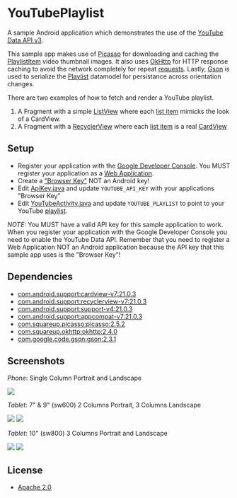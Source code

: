 YouTubePlaylist
===============

A sample Android application which demonstrates the use of the [YouTube Data API v3](https://developers.google.com/youtube/v3/).

This sample app makes use of [Picasso](https://github.com/square/picasso) for downloading and caching the [PlaylistItem](app/src/main/java/com/akoscz/youtube/model/PlaylistItem.java) video thumbnail images.
It also uses [OkHttp](http://square.github.io/okhttp/) for HTTP response caching to avoid the network completely for repeat [requests](app/src/main/java/com/akoscz/youtube/GetYouTubePlaylistAsyncTask.java).
Lastly, [Gson](https://code.google.com/p/google-gson) is used to serialize the [Playlist](app/src/main/java/com/akoscz/youtube/model/Playlist.java) datamodel for persistance across orientation changes.

There are two examples of how to fetch and render a YouTube playlist.
   1. A Fragment with a simple [ListView](app/src/main/java/com/akoscz/youtube/YouTubeListViewFragment.java) where each [list item](app/src/main/res/layout/youtube_video_list_item.xml) mimicks the look of a CardView.  
   2. A Fragment with a [RecyclerView](app/src/main/java/com/akoscz/youtube/YouTubeRecyclerViewFragment.java) where each [list item](app/src/main/res/layout/youtube_video_card.xml) is a real  [CardView](https://developer.android.com/reference/android/support/v7/widget/CardView.html)

## Setup
  
  * Register your application with the [Google Developer Console](https://developers.google.com/youtube/registering_an_application).  You MUST register your application as a [Web Application](https://developers.google.com/youtube/registering_an_application#web-applications).
  * Create a ["Browser Key"](https://developers.google.com/youtube/registering_an_application#Create_API_Keys) NOT an Android key! 
  * Edit [ApiKey.java](app/src/main/java/com/akoscz/youtube/ApiKey.java) and update `YOUTUBE_API_KEY` with your applications "Browser Key"
  * Edit [YouTubeActivity.java](app/src/main/java/com/akoscz/youtube/YouTubeActivity.java) and update `YOUTUBE_PLAYLIST` to point to your YouTube [playlist](https://www.youtube.com/playlist?list=PLWz5rJ2EKKc_XOgcRukSoKKjewFJZrKV0).

*NOTE:* You MUST have a valid API key for this sample application to work. When you register your application with the Google Developer Console you need to enable the YouTube Data API.  Remember that you need to register a Web Application NOT an Android application because the API key that this sample app uses is the "Browser Key"!
  
## Dependencies

  * [com.android.support:cardview-v7:21.0.3](https://developer.android.com/tools/support-library/features.html#v7-cardview)
  * [com.android.support:recyclerview-v7:21.0.3](https://developer.android.com/tools/support-library/features.html#v7-recyclerview)
  * [com.android.support:support-v4:21.0.3](https://developer.android.com/tools/support-library/features.html#v4)
  * [com.android.support:appcompat-v7:21.0.3](https://developer.android.com/tools/support-library/features.html#v7-appcompat)
  * [com.squareup.picasso:picasso:2.5.2](https://github.com/square/picasso)
  * [com.squareup.okhttp:okhttp:2.4.0](http://square.github.io/okhttp)
  * [com.google.code.gson:gson:2.3.1](https://code.google.com/p/google-gson)

## Screenshots
_Phone_: Single Column Portrait and Landscape

![](screenshot_phone.png)

_Tablet_: 7" & 9" (sw600) 2 Columns Portrait, 3 Columns Landscape

![](screenshot_7_9_tablet-port.png)
![](screenshot_7_9_tablet-land.png)

_Tablet_: 10" (sw800) 3 Columns Portrait and Landscape

![](screenshot_7_9_tablet-port.png)
![](screenshot_7_9_tablet-land.png)

## License

  * [Apache 2.0](http://www.apache.org/licenses/LICENSE-2.0.html)
  

